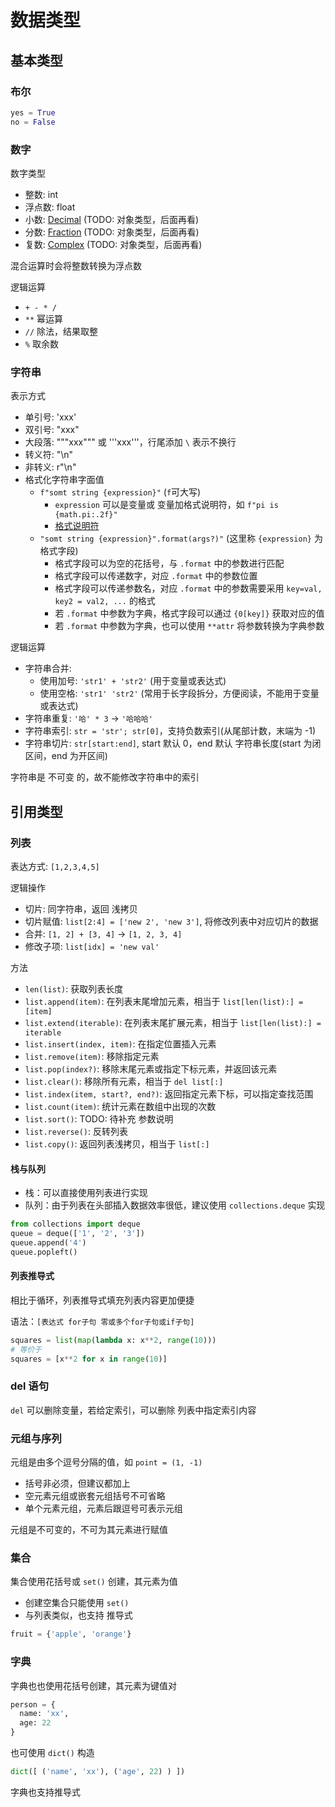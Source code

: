 # 数据类型

## 基本类型

### 布尔

```py
yes = True
no = False
```

### 数字

数字类型

- 整数: int
- 浮点数: float
- 小数: [Decimal](https://docs.python.org/zh-cn/3/library/decimal.html#decimal.Decimal) (TODO: 对象类型，后面再看)
- 分数: [Fraction](https://docs.python.org/zh-cn/3/library/fractions.html#fractions.Fraction) (TODO: 对象类型，后面再看)
- 复数: [Complex](https://docs.python.org/zh-cn/3/library/functions.html#complex) (TODO: 对象类型，后面再看)

混合运算时会将整数转换为浮点数

逻辑运算

- `+ - * /`
- `**` 幂运算
- `//` 除法，结果取整
- `%` 取余数

### 字符串

表示方式

- 单引号: 'xxx'
- 双引号: "xxx"
- 大段落: """xxx""" 或 '''xxx'''，行尾添加 `\` 表示不换行
- 转义符: "\n"
- 非转义: r"\n"
- 格式化字符串字面值
  - `f"somt string {expression}"` (`f`可大写)
    - `expression` 可以是变量或 变量加格式说明符，如 `f"pi is {math.pi:.2f}"`
    - [格式说明符](https://docs.python.org/zh-cn/3/library/string.html#formatspec)
  - `"somt string {expression}".format(args?)"` (这里称 `{expression}` 为格式字段)
    - 格式字段可以为空的花括号，与 `.format` 中的参数进行匹配
    - 格式字段可以传递数字，对应 `.format` 中的参数位置
    - 格式字段可以传递参数名，对应 `.format` 中的参数需要采用 `key=val, key2 = val2, ...` 的格式
    - 若 `.format` 中参数为字典，格式字段可以通过 `{0[key]}` 获取对应的值
    - 若 `.format` 中参数为字典，也可以使用 `**attr` 将参数转换为字典参数

逻辑运算

- 字符串合并:
  - 使用加号: `'str1' + 'str2'` (用于变量或表达式)
  - 使用空格: `'str1' 'str2'` (常用于长字段拆分，方便阅读，不能用于变量或表达式)
- 字符串重复: `'哈' * 3` -> `'哈哈哈'`
- 字符串索引: `str = 'str'; str[0]`，支持负数索引(从尾部计数，末端为 -1)
- 字符串切片: `str[start:end]`, start 默认 0，end 默认 字符串长度(start 为闭区间，end 为开区间)

字符串是 不可变 的，故不能修改字符串中的索引

## 引用类型

### 列表

表达方式: `[1,2,3,4,5]`

逻辑操作

- 切片: 同字符串，返回 浅拷贝
- 切片赋值: `list[2:4] = ['new 2', 'new 3']`, 将修改列表中对应切片的数据
- 合并: `[1, 2] + [3, 4]` -> `[1, 2, 3, 4]`
- 修改子项: `list[idx] = 'new val'`

方法

- `len(list)`: 获取列表长度
- `list.append(item)`: 在列表末尾增加元素，相当于 `list[len(list):] = [item]`
- `list.extend(iterable)`: 在列表末尾扩展元素，相当于 `list[len(list):] = iterable`
- `list.insert(index, item)`: 在指定位置插入元素
- `list.remove(item)`: 移除指定元素
- `list.pop(index?)`: 移除末尾元素或指定下标元素，并返回该元素
- `list.clear()`: 移除所有元素，相当于 `del list[:]`
- `list.index(item, start?, end?)`: 返回指定元素下标，可以指定查找范围
- `list.count(item)`: 统计元素在数组中出现的次数
- `list.sort()`: TODO: 待补充 参数说明
- `list.reverse()`: 反转列表
- `list.copy()`: 返回列表浅拷贝，相当于 `list[:]`

#### 栈与队列

- 栈：可以直接使用列表进行实现
- 队列：由于列表在头部插入数据效率很低，建议使用 `collections.deque` 实现

```py
from collections import deque
queue = deque(['1', '2', '3'])
queue.append('4')
queue.popleft()
```

#### 列表推导式

相比于循环，列表推导式填充列表内容更加便捷

语法：`[表达式 for子句 零或多个for子句或if子句]`

```py
squares = list(map(lambda x: x**2, range(10)))
# 等价于
squares = [x**2 for x in range(10)]
```

### del 语句

`del` 可以删除变量，若给定索引，可以删除 列表中指定索引内容

### 元组与序列

元组是由多个逗号分隔的值，如 `point = (1, -1)`

- 括号非必须，但建议都加上
- 空元素元组或嵌套元组括号不可省略
- 单个元素元组，元素后跟逗号可表示元组

元组是不可变的，不可为其元素进行赋值

### 集合

集合使用花括号或 `set()` 创建，其元素为值

- 创建空集合只能使用 `set()`
- 与列表类似，也支持 推导式

```py
fruit = {'apple', 'orange'}
```

### 字典

字典也也使用花括号创建，其元素为键值对

```py
person = {
  name: 'xx',
  age: 22
}
```

也可使用 `dict()` 构造

```py
dict([ ('name', 'xx'), ('age', 22) ) ])
```

字典也支持推导式

